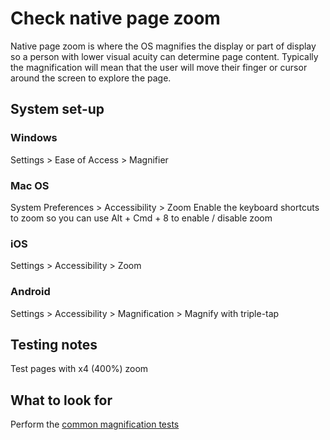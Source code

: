 # Check native page zoom
Native page zoom is where the OS magnifies the display or part of display so a person with lower visual acuity can determine page content. Typically the magnification will mean that the user will move their finger or cursor around the screen to explore the page.

## System set-up

### Windows
Settings > Ease of Access > Magnifier

### Mac OS
System Preferences > Accessibility > Zoom
Enable the keyboard shortcuts to zoom so you can use Alt + Cmd + 8 to enable / disable zoom

### iOS
Settings > Accessibility > Zoom

### Android
Settings > Accessibility > Magnification > Magnify with triple-tap


## Testing notes
Test pages with x4 (400%) zoom

## What to look for
Perform the [common magnification tests](common/screen-magnification.md)